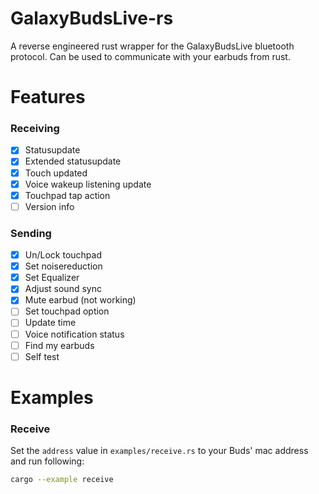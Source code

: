# GalaxyBudsLive-rs
A reverse engineered rust wrapper for the GalaxyBudsLive bluetooth protocol. Can be used to communicate with your earbuds from rust.

# Features

### Receiving
- [x] Statusupdate
- [x] Extended statusupdate
- [x] Touch updated
- [x] Voice wakeup listening update
- [x] Touchpad tap action
- [ ] Version info

### Sending
- [x] Un/Lock touchpad
- [x] Set noisereduction
- [x] Set Equalizer
- [x] Adjust sound sync
- [x] Mute earbud (not working)
- [ ] Set touchpad option
- [ ] Update time
- [ ] Voice notification status
- [ ] Find my earbuds
- [ ] Self test

# Examples

### Receive
Set the `address` value in `examples/receive.rs` to your Buds' mac address and run following:
```bash
cargo --example receive
```
